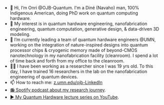 - 👋 Hi, I’m Onri @OJB-Quantum. I'm a Diné (Navaho) man, 100% Indigenous American, doing PhD work on quantum computing hardware.
- 👀 My interest is in quantum hardware engineering, nanofabrication engineering, quantum computation, generative design, & data-driven 3D modeling.
- 🌱 I’m currently leading a team of quantum hardware engineers @UMN, working on the integration of nature-inspired designs into quantum processor chips & cryogenic memory made of beyond-CMOS nanotechnology in my nanofabrication facility (cleanroom). I spend a lot of time back and forth from my office to the cleanroom.
- 🧑‍🔧 I have been working as a researcher since I was 19 yrs old. To this day, I have trained 16 researchers in the lab on the nanofabrication engineering of quantum devices.
- 📫 How to reach me: [z.umn.edu/ojb-LinkedIn](https://www.linkedin.com/in/onri-jay-benally-a33816125)
- [:radio: Spotify podcast about my research journey](https://open.spotify.com/episode/3WRkVCatN20bEU65hdjRSH).
- [:arrow_forward: My Quantum Hardware lecture series on YouTube](https://youtube.com/playlist?list=PLD9iE8dbH_2W0ww1HL1gSskSYPcSlf6cd&si=x4Ye02BLP9Xcd7ng).

<!---
OJB-Quantum/OJB-Quantum is a ✨ special ✨ repository because its `README.md` (this file) appears on your GitHub profile.
You can click the Preview link to take a look at your changes.
--->

